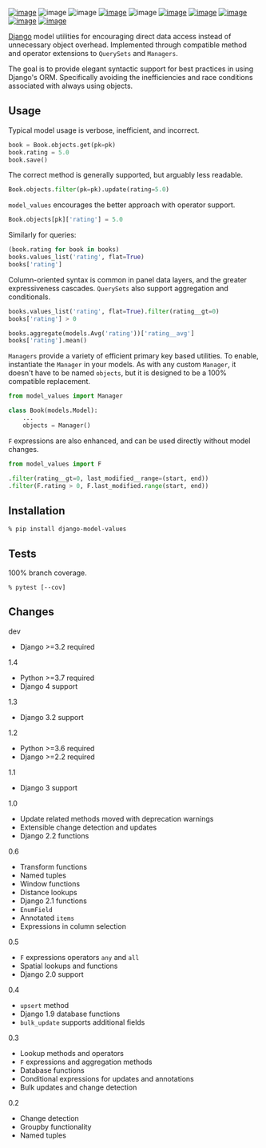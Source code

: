 [![image](https://img.shields.io/pypi/v/django-model-values.svg)](https://pypi.org/project/django-model-values/)
![image](https://img.shields.io/pypi/pyversions/django-model-values.svg)
![image](https://img.shields.io/pypi/djversions/django-model-values.svg)
[![image](https://pepy.tech/badge/django-model-values)](https://pepy.tech/project/django-model-values)
![image](https://img.shields.io/pypi/status/django-model-values.svg)
[![image](https://github.com/coady/django-model-values/workflows/build/badge.svg)](https://github.com/coady/django-model-values/actions)
[![image](https://codecov.io/gh/coady/django-model-values/branch/main/graph/badge.svg)](https://codecov.io/gh/coady/django-model-values/)
[![image](https://github.com/coady/django-model-values/workflows/codeql/badge.svg)](https://github.com/coady/django-model-values/security/code-scanning)
[![image](https://img.shields.io/badge/code%20style-black-000000.svg)](https://pypi.org/project/black/)
[![image](http://mypy-lang.org/static/mypy_badge.svg)](http://mypy-lang.org/)

[Django](https://docs.djangoproject.com) model utilities for encouraging direct data access instead of unnecessary object overhead. Implemented through compatible method and operator extensions to `QuerySets` and `Managers`.

The goal is to provide elegant syntactic support for best practices in using Django's ORM. Specifically avoiding the inefficiencies and race conditions associated with always using objects.

## Usage
Typical model usage is verbose, inefficient, and incorrect.

```python
book = Book.objects.get(pk=pk)
book.rating = 5.0
book.save()
```

The correct method is generally supported, but arguably less readable.

```python
Book.objects.filter(pk=pk).update(rating=5.0)
```

`model_values` encourages the better approach with operator support.

```python
Book.objects[pk]['rating'] = 5.0
```

Similarly for queries:

```python
(book.rating for book in books)
books.values_list('rating', flat=True)
books['rating']
```

Column-oriented syntax is common in panel data layers, and the greater expressiveness cascades. `QuerySets` also support aggregation and conditionals.

```python
books.values_list('rating', flat=True).filter(rating__gt=0)
books['rating'] > 0

books.aggregate(models.Avg('rating'))['rating__avg']
books['rating'].mean()
```

`Managers` provide a variety of efficient primary key based utilities. To enable, instantiate the `Manager` in your models. As with any custom `Manager`, it doesn't have to be named `objects`, but it is designed to be a 100% compatible replacement.

```python
from model_values import Manager

class Book(models.Model):
    ...
    objects = Manager()
```

`F` expressions are also enhanced, and can be used directly without model changes.

```python
from model_values import F

.filter(rating__gt=0, last_modified__range=(start, end))
.filter(F.rating > 0, F.last_modified.range(start, end))
```

## Installation
```console
% pip install django-model-values
```

## Tests
100% branch coverage.

```console
% pytest [--cov]
```

## Changes
dev
* Django >=3.2 required

1.4
* Python >=3.7 required
* Django 4 support

1.3
* Django 3.2 support

1.2
* Python >=3.6 required
* Django >=2.2 required

1.1
* Django 3 support

1.0
* Update related methods moved with deprecation warnings
* Extensible change detection and updates
* Django 2.2 functions

0.6
* Transform functions
* Named tuples
* Window functions
* Distance lookups
* Django 2.1 functions
* `EnumField`
* Annotated `items`
* Expressions in column selection

0.5
* `F` expressions operators `any` and `all`
* Spatial lookups and functions
* Django 2.0 support

0.4
* `upsert` method
* Django 1.9 database functions
* `bulk_update` supports additional fields

0.3
* Lookup methods and operators
* `F` expressions and aggregation methods
* Database functions
* Conditional expressions for updates and annotations
* Bulk updates and change detection

0.2
* Change detection
* Groupby functionality
* Named tuples
